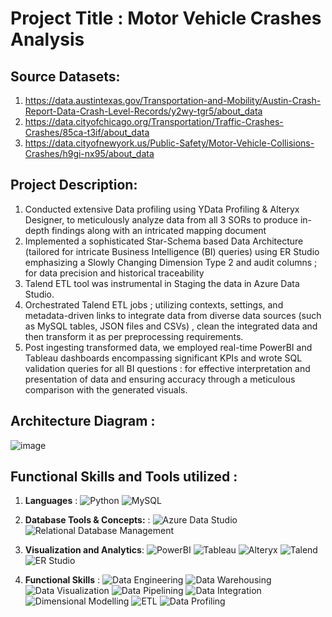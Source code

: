 # **Project Title : Motor Vehicle Crashes Analysis**

## **Source Datasets:**
1. https://data.austintexas.gov/Transportation-and-Mobility/Austin-Crash-Report-Data-Crash-Level-Records/y2wy-tgr5/about_data
2. https://data.cityofchicago.org/Transportation/Traffic-Crashes-Crashes/85ca-t3if/about_data
3. https://data.cityofnewyork.us/Public-Safety/Motor-Vehicle-Collisions-Crashes/h9gi-nx95/about_data

## **Project Description:**
1. Conducted extensive Data profiling using YData Profiling & Alteryx Designer, to meticulously analyze data from all 3 SORs to produce in-depth findings along with an intricated mapping document
2. Implemented a sophisticated Star-Schema based Data Architecture (tailored for intricate Business Intelligence (BI) queries) using ER Studio emphasizing a Slowly Changing Dimension Type 2 and audit columns ; for data precision and historical traceability 
3. Talend ETL tool was instrumental in Staging the data in Azure Data Studio.
4. Orchestrated Talend ETL jobs ; utilizing contexts, settings, and metadata-driven links to integrate data from diverse data sources (such as MySQL tables, JSON files and CSVs) , clean the integrated data and then transform it as per preprocessing requirements.
5. Post ingesting transformed data, we employed real-time PowerBI and Tableau dashboards encompassing significant KPIs and wrote SQL validation queries for all BI questions : for effective interpretation and presentation of data and ensuring accuracy through a meticulous comparison with the generated visuals.

## **Architecture Diagram** :

![image](https://github.com/user-attachments/assets/b9351c6b-55f7-478a-8605-c36aa95e1dc6)


## **Functional Skills and Tools utilized** :

1. **Languages** : ![Python](https://img.shields.io/badge/Python-blue?style=for-the-badge) ![MySQL](https://img.shields.io/badge/MySQL-orange?style=for-the-badge)

2. **Database Tools & Concepts:** : ![Azure Data Studio](https://img.shields.io/badge/Azure%20Data%20Studio-blueviolet?style=for-the-badge) ![Relational Database Management](https://img.shields.io/badge/Relational%20Database%20Management-green?style=for-the-badge)
 

3. **Visualization and Analytics**: ![PowerBI](https://img.shields.io/badge/PowerBI-yellow?style=for-the-badge) ![Tableau](https://img.shields.io/badge/Tableau-blue?style=for-the-badge) ![Alteryx](https://img.shields.io/badge/Alteryx-teal?style=for-the-badge) ![Talend](https://img.shields.io/badge/Talend-orange?style=for-the-badge) ![ER Studio](https://img.shields.io/badge/ER%20Studio-purple?style=for-the-badge)


4. **Functional Skills** : ![Data Engineering](https://img.shields.io/badge/Data%20Engineering-blue?style=for-the-badge) ![Data Warehousing](https://img.shields.io/badge/Data%20Warehousing-purple?style=for-the-badge) ![Data Visualization](https://img.shields.io/badge/Data%20Visualization-orange?style=for-the-badge) ![Data Pipelining](https://img.shields.io/badge/Data%20Pipelining-teal?style=for-the-badge) ![Data Integration](https://img.shields.io/badge/Data%20Integration-green?style=for-the-badge) ![Dimensional Modelling](https://img.shields.io/badge/Dimensional%20Modelling-red?style=for-the-badge) ![ETL](https://img.shields.io/badge/ETL-yellow?style=for-the-badge) ![Data Profiling](https://img.shields.io/badge/Data%20Profiling-pink?style=for-the-badge)

